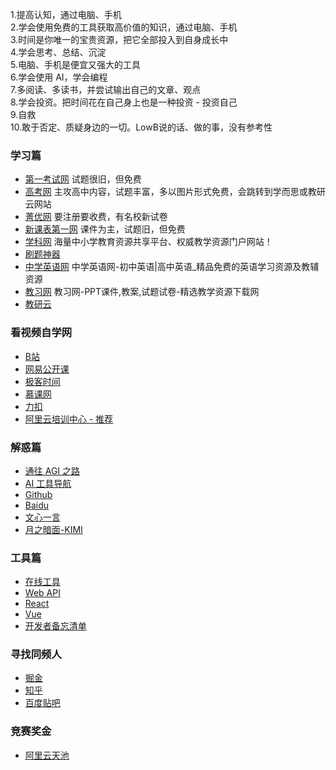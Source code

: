 1.提高认知，通过电脑、手机  
2.学会使用免费的工具获取高价值的知识，通过电脑、手机  
3.时间是你唯一的宝贵资源，把它全部投入到自身成长中  
4.学会思考、总结、沉淀  
5.电脑、手机是便宜又强大的工具  
6.学会使用 AI，学会编程   
7.多阅读、多读书，并尝试输出自己的文章、观点  
8.学会投资。把时间花在自己身上也是一种投资 - 投资自己  
9.自救  
10.敢于否定、质疑身边的一切。LowB说的话、做的事，没有参考性  


### 学习篇
- [第一考试网](https://www.shijuan1.com/) 试题很旧，但免费
- [高考网](http://www.gaokao.com/) 主攻高中内容，试题丰富，多以图片形式免费，会跳转到学而思或教研云网站
- [菁优网](http://www.jyeoo.com/) 要注册要收费，有名校新试卷
- [新课表第一网](https://www.xkb1.com/) 课件为主，试题旧，但免费
- [学科网](https://www.zxxk.com/) 海量中小学教育资源共享平台、权威教学资源门户网站！
- [刷题神器](https://m.shuatishenqi.com/phone/home)
- [中学英语网](https://www.trjlseng.com/) 中学英语网-初中英语|高中英语_精品免费的英语学习资源及教辅资源
- [教习网](https://www.51jiaoxi.com/) 教习网-PPT课件,教案,试题试卷-精选教学资源下载网
- [教研云](https://www.jiaoyanyun.com)

### 看视频自学网
- [B站](https://www.bilibili.com)
- [网易公开课](https://open.163.com)
- [极客时间](https://time.geekbang.org)
- [慕课网](https://www.imooc.com)
- [力扣](https://www.leetcode-cn.com)
- [阿里云培训中心 - 推荐](https://edu.aliyun.com)

### 解惑篇
- [通往 AGI 之路](https://waytoagi.feishu.cn/wiki/QPe5w5g7UisbEkkow8XcDmOpn8e)
- [AI 工具导航](https://aibard123.com)
- [Github](https://github.com/fundgao)
- [Baidu](https://www.baidu.com)
- [文心一言](https://yiyan.baidu.com)
- [月之暗面-KIMI](https://kimi.moonshot.cn)

### 工具篇
- [在线工具](https://tool.browser.qq.com)
- [Web API](https://developer.mozilla.org/zh-CN/docs/Web/API)
- [React](https://react.docschina.org)
- [Vue](https://cn.vuejs.org)
- [开发者备忘清单](https://wangchujiang.com/reference/)

### 寻找同频人
- [掘金](https://juejin.cn)
- [知乎](https://www.zhihu.com)
- [百度贴吧](http://nba.baidu.com/f?kw=九号电动车)

### 竞赛奖金
- [阿里云天池](https://tianchi.aliyun.com/?spm=a2c22.12281976.J_3941670930.7.7b0d6a58t6EENA)
